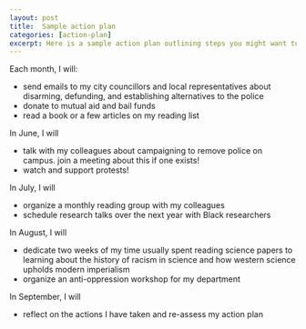 ```yaml
---
layout: post
title:  Sample action plan
categories: [action-plan]
excerpt: Here is a sample action plan outlining steps you might want to take
---
```



Each month, I will:
- send emails to my city councillors and local representatives about disarming, defunding, and establishing alternatives to the police
- donate to mutual aid and bail funds
- read a book or a few articles on my reading list

In June, I will 
- talk with my colleagues about campaigning to remove police on campus. join a meeting about this if one exists!
- watch and support protests!

In July, I will
- organize a monthly reading group with my colleagues
- schedule research talks over the next year with Black researchers

In August, I will
- dedicate two weeks of my time usually spent reading science papers to learning about the history of racism in science and how western science upholds modern imperialism
- organize an anti-oppression workshop for my department

In September, I will
- reflect on the actions I have taken and re-assess my action plan